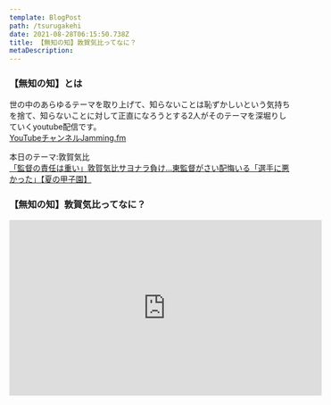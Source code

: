 ```yaml
---
template: BlogPost
path: /tsurugakehi
date: 2021-08-28T06:15:50.738Z
title: 【無知の知】敦賀気比ってなに？
metaDescription:
---
```


### 【無知の知】とは  
世の中のあらゆるテーマを取り上げて、知らないことは恥ずかしいという気持ちを捨て、知らないことに対して正直になろうとする2人がそのテーマを深堀りしていくyoutube配信です。  
[YouTubeチャンネルJamming.fm](https://www.youtube.com/channel/UCobMDbV2byoiGHb6Iw7zGhw)  

本日のテーマ:敦賀気比  
[「監督の責任は重い」敦賀気比サヨナラ負け…東監督がさい配悔いる「選手に悪かった」【夏の甲子園】](https://news.yahoo.co.jp/articles/e23473f99a249a6ee643b7466c7c74eed670f48b)  

### 【無知の知】敦賀気比ってなに？
<iframe width="560" height="315" src="https://www.youtube.com/embed/XKzzzrxjorU" title="YouTube video player" frameborder="0" allow="accelerometer; autoplay; clipboard-write; encrypted-media; gyroscope; picture-in-picture" allowfullscreen></iframe>